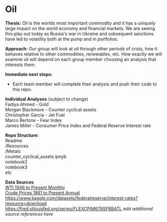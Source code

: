 # Oil

**Thesis:** Oil is the worlds most important commodity and it has a uniquely large impact on the world economy and financial markets.  We are seeing this play out today as Russia's war in Ukraine and subsequent sanctions have led to volatility both at the pump and in portfolios.  

**Approach:** Our group will look at oil through other periods of crisis, how it behaves relative to other commodities, renewables, etc.  How exactly we will examine oil will depend on each group member choosing an analysis that interests them.  
  
**Immediate next steps:**
* Each team member will complete their analysis and push their code to this repo.

**Individual Analyses** (subject to change)    
Fadiya Ahmed - Gold  
Morgan Blackmore - Counter cyclical assets  
Christopher Garcia - Jet Fuel  
Marco Bertone - Fear Index  
James Miller - Consumer Price Index and Federal Reserve Interest rate 

**Repo Structure:**  
Readme  
/Resources  
/Metals  
counter_cyclical_assets.ipnyb  
notebook2  
notebook3  
etc  

**Data Sources**  
[WTI 1946 to Present Monthly](https://www.macrotrends.net/1369/crude-oil-price-history-chart)  
[Crude Prices 1861 to Present Annual](https://ourworldindata.org/grapher/crude-oil-prices)  
https://www.kaggle.com/datasets/federalreserve/interest-rates?resource=download
https://fred.stlouisfed.org/series/FLEXCPIM679SFRBATL
*add additional source references here*  
